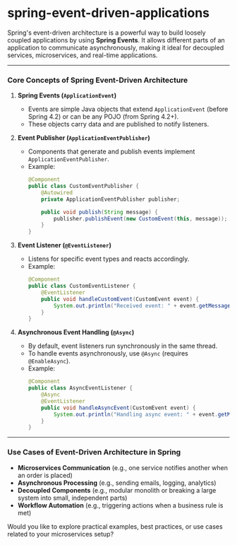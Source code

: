 # spring-event-driven-applications

Spring's event-driven architecture is a powerful way to build loosely coupled applications by using **Spring Events**. It allows different parts of an application to communicate asynchronously, making it ideal for decoupled services, microservices, and real-time applications.

---

### **Core Concepts of Spring Event-Driven Architecture**
1. **Spring Events (`ApplicationEvent`)**  
   - Events are simple Java objects that extend `ApplicationEvent` (before Spring 4.2) or can be any POJO (from Spring 4.2+).
   - These objects carry data and are published to notify listeners.

2. **Event Publisher (`ApplicationEventPublisher`)**  
   - Components that generate and publish events implement `ApplicationEventPublisher`.
   - Example:
     ```java
     @Component
     public class CustomEventPublisher {
         @Autowired
         private ApplicationEventPublisher publisher;

         public void publish(String message) {
             publisher.publishEvent(new CustomEvent(this, message));
         }
     }
     ```

3. **Event Listener (`@EventListener`)**  
   - Listens for specific event types and reacts accordingly.
   - Example:
     ```java
     @Component
     public class CustomEventListener {
         @EventListener
         public void handleCustomEvent(CustomEvent event) {
             System.out.println("Received event: " + event.getMessage());
         }
     }
     ```

4. **Asynchronous Event Handling (`@Async`)**  
   - By default, event listeners run synchronously in the same thread.
   - To handle events asynchronously, use `@Async` (requires `@EnableAsync`).
   - Example:
     ```java
     @Component
     public class AsyncEventListener {
         @Async
         @EventListener
         public void handleAsyncEvent(CustomEvent event) {
             System.out.println("Handling async event: " + event.getMessage());
         }
     }
     ```

---

### **Use Cases of Event-Driven Architecture in Spring**
- **Microservices Communication** (e.g., one service notifies another when an order is placed)
- **Asynchronous Processing** (e.g., sending emails, logging, analytics)
- **Decoupled Components** (e.g., modular monolith or breaking a large system into small, independent parts)
- **Workflow Automation** (e.g., triggering actions when a business rule is met)

Would you like to explore practical examples, best practices, or use cases related to your microservices setup?





